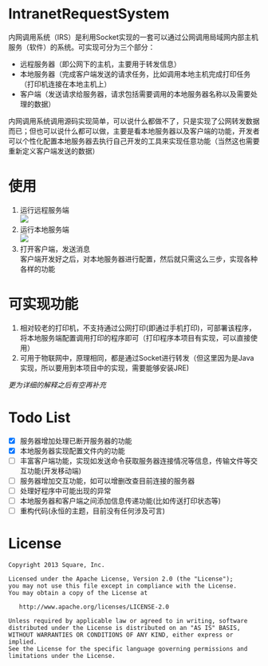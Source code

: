 IntranetRequestSystem
======
内网调用系统（IRS）是利用Socket实现的一套可以通过公网调用局域网内部主机服务（软件）的系统。可实现可分为三个部分：
 * 远程服务器（即公网下的主机，主要用于转发信息）
 * 本地服务器（完成客户端发送的请求任务，比如调用本地主机完成打印任务（打印机连接在本地主机上）
 * 客户端（发送请求给服务器，请求包括需要调用的本地服务器名称以及需要处理的数据） 
 
内网调用系统调用源码实现简单，可以说什么都做不了，只是实现了公网转发数据而已；但也可以说什么都可以做，主要是看本地服务器以及客户端的功能，开发者可以个性化配置本地服务器去执行自己开发的工具来实现任意功能（当然这也需要重新定义客户端发送的数据）

使用
======
1. 运行远程服务端  
![](https://github.com/w-g-b/IntranetRequestSystem/blob/master/images/%E5%BE%AE%E4%BF%A1%E6%88%AA%E5%9B%BE_20190407165211.png)
2. 运行本地服务端  
![](https://github.com/w-g-b/IntranetRequestSystem/blob/master/images/%E5%BE%AE%E4%BF%A1%E6%88%AA%E5%9B%BE_20190407165259.png)
3. 打开客户端，发送消息  
客户端开发好之后，对本地服务器进行配置，然后就只需这么三步，实现各种各样的功能

可实现功能
======
1. 相对较老的打印机，不支持通过公网打印(即通过手机打印)，可部署该程序，将本地服务端配置调用打印的程序即可（打印程序本项目有实现，可以直接使用）
2. 可用于物联网中，原理相同，都是通过Socket进行转发（但这里因为是Java实现，所以要用到本项目中的实现，需要能够安装JRE)

_更为详细的解释之后有空再补充_

Todo List
======
* [x] 服务器增加处理已断开服务器的功能  
* [x] 本地服务器实现配置文件内的功能  
* [ ] 丰富客户端功能，实现如发送命令获取服务器连接情况等信息，传输文件等交互功能(开发移动端)  
* [ ] 服务器增加交互功能，如可以增删改查目前连接的服务器
* [ ] 处理好程序中可能出现的异常  
* [ ] 本地服务器和客户端之间添加信息传递功能(比如传送打印状态等)  
* [ ] 重构代码(永恒的主题，目前没有任何涉及可言)  

License
=======

    Copyright 2013 Square, Inc.

    Licensed under the Apache License, Version 2.0 (the "License");
    you may not use this file except in compliance with the License.
    You may obtain a copy of the License at

       http://www.apache.org/licenses/LICENSE-2.0

    Unless required by applicable law or agreed to in writing, software
    distributed under the License is distributed on an "AS IS" BASIS,
    WITHOUT WARRANTIES OR CONDITIONS OF ANY KIND, either express or implied.
    See the License for the specific language governing permissions and
    limitations under the License.

